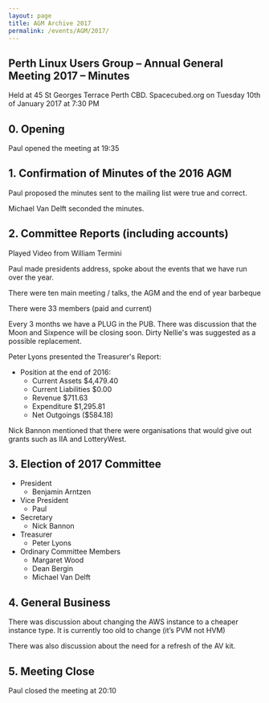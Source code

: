 ```yaml
---
layout: page
title: AGM Archive 2017
permalink: /events/AGM/2017/
---
```


## Perth Linux Users Group – Annual General Meeting 2017 – Minutes

Held at 45 St Georges Terrace Perth CBD. Spacecubed.org on Tuesday 10th of January 2017 at 7:30 PM

## 0. Opening
Paul opened the meeting at 19:35

## 1. Confirmation of Minutes of the 2016 AGM
Paul proposed the minutes sent to the mailing list were true and correct.

Michael Van Delft seconded the minutes.

## 2. Committee Reports (including accounts)
Played Video from William Termini

Paul made presidents address, spoke about the events that we have run over the year.

There were ten main meeting / talks, the AGM and the end of year barbeque

There were 33 members (paid and current)

Every 3 months we have a PLUG in the PUB. There was discussion that the Moon and Sixpence will be closing soon. Dirty Nellie's was suggested as a possible replacement.

Peter Lyons presented the Treasurer's Report:

* Position at the end of 2016:
  * Current Assets	$4,479.40
  * Current Liabilities	$0.00
  * Revenue 	$711.63
  * Expenditure	$1,295.81
  * Net Outgoings	($584.18)

Nick Bannon mentioned that there were organisations that would give out grants such as IIA and LotteryWest.

## 3. Election of 2017 Committee

* President
  * Benjamin Arntzen
* Vice President
  * Paul
* Secretary
  * Nick Bannon
* Treasurer
  * Peter Lyons
* Ordinary Committee Members
  * Margaret Wood
  * Dean Bergin
  * Michael Van Delft

## 4. General Business
There was discussion about changing the AWS instance to a cheaper instance type. It is currently too old to change (it’s PVM not HVM)

There was also discussion about the need for a refresh of the AV kit.

## 5. Meeting Close

Paul closed the meeting at 20:10
